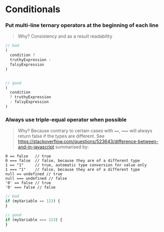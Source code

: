 # Conditionals

### **Put multi-line ternary operators at the beginning of each line**

> Why? Consistency and as a result readability

```typescript
// bad
(
  condition ?
  truthyExpression :
  falsyExpression
)


// good
(
  condition
  ? truthyExpression
  : falsyExpression
)
```

### **Always use triple-equal operator when possible**

> Why? Because contrary to certain cases with `==`, `===` will always return false if the types are different. See https://stackoverflow.com/questions/523643/difference-between-and-in-javascript summarised by:
```
0 == false   // true
0 === false  // false, because they are of a different type
1 == "1"     // true, automatic type conversion for value only
1 === "1"    // false, because they are of a different type
null == undefined // true
null === undefined // false
'0' == false // true
'0' === false // false
```

```typescript
// bad
if (myVariable == 123) {
}

// good
if (myVariable === 123) {
}
```
